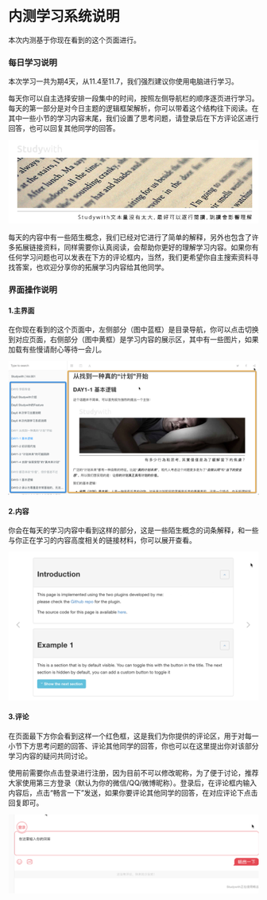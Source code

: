 # 内测学习系统说明

本次内测基于你现在看到的这个页面进行。

### 每日学习说明

本次学习一共为期4天，从11.4至11.7，我们强烈建议你使用电脑进行学习。

每天你可以自主选择安排一段集中的时间，按照左侧导航栏的顺序逐页进行学习。每天的第一部分是对今日主题的逻辑框架解析，你可以带着这个结构往下阅读。在其中一些小节的学习内容末尾，我们设置了思考问题，请登录后在下方评论区进行回答，也可以回复其他同学的回答。

![](/assets/2.jpg)

每天的内容中有一些陌生概念，我们已经对它进行了简单的解释，另外也包含了许多拓展链接资料，同样需要你认真阅读，会帮助你更好的理解学习内容。如果你有任何学习问题也可以发表在下方的评论框内，当然，我们更希望你自主搜索资料寻找答案，也欢迎分享你的拓展学习内容给其他同学。

### 界面操作说明

#### 1.主界面

在你现在看到的这个页面中，左侧部分（图中蓝框）是目录导航，你可以点击切换到对应页面，右侧部分（图中黄框）是学习内容的展示区，其中有一些图片，如果加载有些慢请耐心等待一会儿。

![](/assets/zhujiemian.png)

#### 2.内容

你会在每天的学习内容中看到这样的部分，这是一些陌生概念的词条解释，和一些与你正在学习的内容高度相关的链接材料，你可以展开查看。

![](/assets/sectionjietu.png)

#### 3.评论

在页面最下方你会看到这样一个红色框，这是我们为你提供的评论区，用于对每一小节下方思考问题的回答、评论其他同学的回答，你也可以在这里提出你对该部分学习内容的疑问共同讨论。

使用前需要你点击登录进行注册，因为目前不可以修改昵称，为了便于讨论，推荐大家使用第三方登录（默认为你的微信/QQ/微博昵称）。登录后，在评论框内输入内容后，点击“畅言一下”发送，如果你要评论其他同学的回答，在对应评论下点击回复即可。

![](/assets/commentjietu.png)

